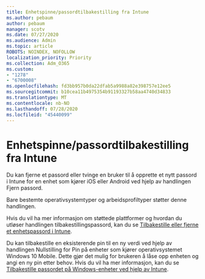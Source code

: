 ```yaml
---
title: Enhetspinne/passordtilbakestilling fra Intune
ms.author: pebaum
author: pebaum
manager: scotv
ms.date: 07/27/2020
ms.audience: Admin
ms.topic: article
ROBOTS: NOINDEX, NOFOLLOW
localization_priority: Priority
ms.collection: Adm_O365
ms.custom:
- "1278"
- "6700008"
ms.openlocfilehash: fd3bb957b0da22dfab5a9988a82e398757e12ee5
ms.sourcegitcommit: b10cea11b4975354b91193327b58aa4740d34833
ms.translationtype: MT
ms.contentlocale: nb-NO
ms.lasthandoff: 07/28/2020
ms.locfileid: "45440099"
---
```

# <a name="device-pinpassword-reset-from-intune"></a>Enhetspinne/passordtilbakestilling fra Intune

Du kan fjerne et passord eller tvinge en bruker til å opprette et nytt passord i Intune for en enhet som kjører iOS eller Android ved hjelp av handlingen Fjern passord.

Bare bestemte operativsystemtyper og arbeidsprofiltyper støtter denne handlingen.

Hvis du vil ha mer informasjon om støttede plattformer og hvordan du utløser handlingen tilbakestillingspassord, kan du se [Tilbakestille eller fjerne et enhetspassord i Intune](https://docs.microsoft.com/intune/device-passcode-reset).

Du kan tilbakestille en eksisterende pin til en ny verdi ved hjelp av handlingen Nullstilling for Pin på enheter som kjører operativsystemet Windows 10 Mobile. Dette gjør det mulig for brukeren å låse opp enheten og angi en ny pin etter behov. Hvis du vil ha mer informasjon, kan du se [Tilbakestille passordet på Windows-enheter ved hjelp av Intune](https://docs.microsoft.com/intune/device-windows-pin-reset).